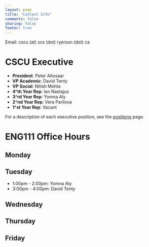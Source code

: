 ```yaml
---
layout: page
title: "Contact Info"
comments: false
sharing: false
footer: true
---
```


Email: cscu (at) scs (dot) ryerson (dot) ca
# CSCU Executive
- **President**: Peter Altosaar
- **VP Academic**: David Tenty
- **VP Social**: Nitish Mehta
- **4^th Year Rep**: Ian Nastajus
- **3^rd Year Rep**: Yomna Aly
- **2^nd Year Rep**: Vera Parilova
- **1^st Year Rep**: Vacant

For a description of each executive position, see the [positions](/positions) page.

# ENG111 Office Hours
## Monday

## Tuesday
- 1:00pm - 2:00pm: Yomna Aly
- 3:00pm - 4:00pm: David Tenty

## Wednesday

## Thursday

## Friday
